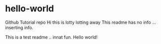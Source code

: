 # hello-world
Github Tutorial repo
Hi this is lotty lotting away
This readme has no info ... inserting info.

This is a test readme .. innat fun.  Hello world!
